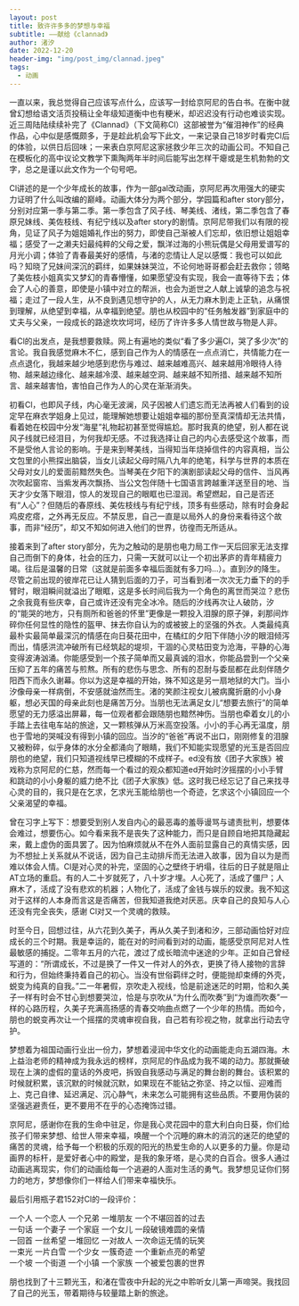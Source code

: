 ```yaml
---
layout: post
title: 致许许多多的梦想与幸福
subtitle: ——献给《clannad》
author: 渚汐
date: 2022-12-20
header-img: "img/post_img/clannad.jpeg"
tags: 
  - 动画
---
```


一直以来，我总觉得自己应该写点什么，应该写一封给京阿尼的告白书。在衡中就曾幻想给语文活页投稿让全年级知道衡中也有粳米，却迟迟没有行动也难谈实现。近三周陆陆续续补完了《Clannad》（下文简称Cl）这部被誉为“催泪神作”的经典作品，心中似是感慨颇多，于是趁此机会写下此文，一来记录自己18岁时看完Cl后的体验，以供日后回味；一来表白京阿尼这家拯救少年三次的动画公司。不知自己在模板化的高中议论文教学下熏陶两年半时间后能写出怎样干瘪或是生机勃勃的文字，总之是谨以此文作为一个句号吧。

Cl讲述的是一个少年成长的故事，作为一部gal改动画，京阿尼再次用强大的硬实力证明了什么叫改编的巅峰。动画大体分为两个部分，学园篇和after story部分，分别对应第一季与第二季。第一季包含了风子线、琴美线、渚线，第二季包含了春原兄妹线、美佐枝线、有纪宁线以及after story的剧情。京阿尼带我们以有限的视角，见证了风子为姐姐婚礼作出的努力，即使自己渐被人们忘却，依旧想让姐姐幸福；感受了一之濑夫妇最纯粹的父母之爱，飘洋过海的小熊玩偶是父母用爱谱写的月光小调；体验了青春最美好的感情，与渚的恋情让人足以感慨：我也可以如此吗？知晓了兄妹间深沉的羁绊，如果妹妹哭泣，不论何地哥哥都会赶去救你；领略了美佐枝小姐真实又梦幻的青春懵懂，如果愿望没有实现，我会一直等待下去；体会了人心的善意，即使是小镇中对立的帮派，也会为逝世之人献上诚挚的追念与祝福；走过了一段人生，从不良到遇见想守护的人，从无力麻木到走上正轨，从痛恨到理解，从绝望到幸福，从幸福到绝望。朋也从校园中的“任务触发器”到家庭中的丈夫与父亲，一段成长的路途坎坎坷坷，经历了许许多多人情世故与物是人非。

看Cl的出发点，是我想要救赎。网上有遍地的类似“看了多少遍Cl，哭了多少次”的言论。我自我感觉麻木不仁，感到自己作为人的情感在一点点消亡，共情能力在一点点退化，我越来越少地感到悲伤与难过、越来越难高兴、越来越用冷眼待人待物、越来越边缘化、越来越冷漠、越来越空洞、越来越不知所措、越来越不知所言、越来越害怕，害怕自己作为人的心灵在渐渐消失。

初看Cl，也即风子线，内心毫无波澜，风子因被人们遗忘而无法再被人们看到的设定早在麻衣学姐身上见过，能理解她想要让姐姐幸福的那份至真深情却无法共情，看着她在校园中分发“海星”礼物起初甚至觉得尴尬。那时我真的绝望，别人都在说风子线就已经泪目，为何我却无感。不过我选择让自己的内心去感受这个故事，而不是受他人言论的影响。于是来到琴美线，当得知当年烧掉信件的内容真相，当公文包里的小熊探出脑袋，当女儿读起父母时隔八九年的绝笔，科学与世界的本质在父母对女儿的爱面前黯然失色。当琴美在夕阳下的演剧部读起父母的信件、当风再次吹起窗帘、当紫发再次飘扬、当公文包伴随十七国语言跨越重洋送至目的地、当天才少女落下眼泪，惊人的发现自己的眼眶也已湿润。希望燃起，自己是否还有“人心”？但随后的春原线、美佐枝线与有纪宁线，顶多有些感动，除有时会身起鸡皮疙瘩，之外再无反应。不禁反思，自己一直是以局外人的身份来看待这个故事，而非“经历”，却又不知如何进入他们的世界，彷徨而无所适从。

接着来到了after story部分，先为之触动的是朋也电力局工作一天后回家无法支撑自己而倒下的身体，社会的压力，只需一天就可以让一个初出茅庐的青年精疲力竭。往后是温馨的日常（这就是前面多幸福后面就有多刀吗...）。直到汐的降生。尽管之前出现的彼岸花已让人猜到后面的刀子，可当看到渚一次次无力垂下的的手臂时，眼泪瞬间就溢出了眼眶，这是多长时间后我为一个角色的离世而哭泣？悲伤之余我竟有些庆幸，自己或许还没有完全冰冷。随后的汐线再次让人破防，汐的“能哭的地方，只有厕所和爸爸的怀里”更像是一颗投入泪腺的原子弹，刹那间炸碎你任何显性的隐性的盔甲、抹去你自认为的或被披上的坚强的外衣。人类最纯真最朴实最简单最深沉的情感在向日葵花田中，在橘红的夕阳下伴随小汐的眼泪倾泻而出，情感洪流冲破所有已经筑起的堤坝，干涸的心灵枯田变为沧海，平静的心海变得波涛汹涌。你能感受到一个孩子简单而又最真诚的泪水，你能品尝到一个父亲压抑了五年的痛苦与煎熬。所有的悲伤与思念、所有的忍耐与委屈都在此刻伴随夕阳西下而永久谢幕。你以为这是幸福的开始，殊不知这是另一扇地狱的大门。当小汐像母亲一样病倒，不安感就油然而生。渚的笑颜注视女儿被病魔折磨的小小身躯，想必天国的母亲此刻也是痛苦万分。当朋也无法满足女儿“想要去旅行”的简单愿望的无力感溢出屏幕，每一位观者都会跟随朋也黯然神伤。当朋也牵着女儿的小手踏上去往电车站的旅途，又一颗核弹从万米高空投落。小小的手心再无温度，朋也于雪地的哭喊没有得到小镇的回应。当汐的“爸爸”再说不出口，刚刚修复的泪腺又被粉碎，似乎身体的水分全都涌向了眼睛，我们不知能实现愿望的光玉是否回应朋也的绝望，我们只知道视线早已模糊的不成样子。ed没有放《团子大家族》被戏称为京阿尼的仁慈，然而每一个看过的观众都知道ed开始时汐摇摆的小小手臂和跳动的小小身躯的威力绝不比《团子大家族》低。这时我已经忘记了自己来找寻心灵的目的，我只是在乞求，乞求光玉能给朋也一个奇迹，乞求这个小镇回应一个父亲渴望的幸福。

曾在习字上写下：想要受到别人发自内心的最恶毒的羞辱谩骂与谴责批判，想要体会难过，想要伤心。如今看来我不是丧失了这种能力，而只是自顾自地把其隐藏起来，戴上虚伪的面具罢了。因为怕麻烦就从不在外人面前显露自己的真情实感，因为不想扯上关系就从不说话，因为自己主动排斥而无法进入故事，因为自以为是而难以体会人情。Cl是对心灵的补完，坚固的心之壁终于坍塌，往后的日子就是阻止AT立场的重启。有的人二十岁就死了，八十岁才埋。人心死了，活成了僵尸；人麻木了，活成了没有悲欢的机器；人物化了，活成了金钱与娱乐的奴隶。我不知这对于这样的人本身而言这是否痛苦，但我知道我绝对厌恶。庆幸自己的良知与人心还没有完全丧失，感谢 Cl对又一个灵魂的救赎。

时至今日，回想过往，从六花到久美子，再从久美子到渚和汐，三部动画恰好对应成长的三个时期。我是幸运的，能在对的时间看到对的动画，能感受京阿尼对人性最敏感的捕捉。二零年五月的六花，渡过了成长暗流中迷途的少年。正如自己曾经写道的：“所谓成长，不过是换了一件又一件对人的外衣，更换了待人接物的言辞和行为，但始终秉持着自己的初心。当没有世俗羁绊之时，便能抛却束缚的外壳，蜕变为纯真的自我。”二一年暑假，京吹走入视线，恰是前途迷茫的时期，恰和久美子一样有时会不甘心到想要哭泣，恰是与京吹从“为什么而吹奏”到“为谁而吹奏”一样的心路历程，久美子充满高扬感的青春交响曲点燃了一个少年的热情。而如今，朋也的蜕变再次让一个摇摆的灵魂审视自我，自己若有珍视之物，就拿出行动去守护。

梦想着为祖国动画行业出一份力，梦想着浸润中华文化的动画能走向五湖四海。木上益治老师的精神成为我永远的榜样，京阿尼的作品成为我不竭的动力。那就撕破现在上演的虚假的童话的外皮吧，拆毁自我感动与满足的舞台剧的舞台。该积累的时候就积累，该沉默的时候就沉默，如果现在不能钻之弥坚、持之以恒、迎难而上、克己自律、延迟满足、沉心静气，未来怎么可能拥有这些品质。不要用伪装的坚强逃避责任，更不要用不在乎的心态掩饰过错。

京阿尼，感谢你在我的生命中驻足，你是我心灵花园中的意大利白向日葵，你们给孩子们带来梦想、给世人带来幸福，唤醒一个个沉睡的麻木的消沉的迷茫的绝望的痛苦的灵魂，给予每一个积极的乐观的阳光的热爱生命的人以更多的力量。你是动画界的标杆，是爱好者心中的殿堂，是我的象牙塔，是心灵的白百合。很多人通过动画逃离现实，你们的动画给每一个逃避的人面对生活的勇气。我梦想见证你们努力的地方，梦想像你们一样给人们带来幸福快乐。

最后引用瓶子君152对Cl的一段评价：

一个人 一个恋人 一个兄弟 一堆朋友 一个不堪回首的过去<br>
一句话 一个妻子 一个家庭 一个女儿 一段破镜难圆的亲情<br>
一回首 一丝希望 一堆回忆 一对故人 一次命运无情的玩笑<br>
一束光 一片白雪 一个少女 一簇奇迹 一个重新点亮的希望<br>
一个坡 一个街道 一个小镇 一个家族 一个被爱包裹的世界<br>

朋也找到了十三颗光玉，和渚在雪夜中升起的光之中聆听女儿第一声啼哭。我找回了自己的光玉，带着期待与较量踏上新的旅途。
